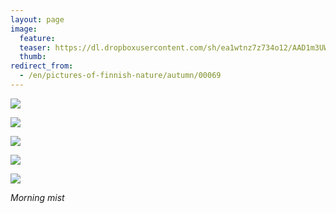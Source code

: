 ```yaml
---
layout: page
image:
  feature:
  teaser: https://dl.dropboxusercontent.com/sh/ea1wtnz7z734o12/AAD1m3UWTYNTYlWi4FLgKQsHa/luontokuvat/syksy/DSC52115-245px.jpg
  thumb:
redirect_from:
  - /en/pictures-of-finnish-nature/autumn/00069
---
```


[![](https://dl.dropboxusercontent.com/sh/ea1wtnz7z734o12/AAALmV_qIbqAf0yWn4glgdHya/luontokuvat/syksy/DSC52105-800px.jpg)](https://dl.dropboxusercontent.com/sh/ea1wtnz7z734o12/AAAuWRwfTGnBlDALucr2AUcHa/luontokuvat/syksy/DSC52105.jpg)

[![](https://dl.dropboxusercontent.com/sh/ea1wtnz7z734o12/AABgjaqAVWPPHJKEaZOW88eba/luontokuvat/syksy/DSC52115-800px.jpg)](https://dl.dropboxusercontent.com/sh/ea1wtnz7z734o12/AABmuj_ibjChMgGwsoffDTrca/luontokuvat/syksy/DSC52115.jpg)

[![](https://dl.dropboxusercontent.com/sh/ea1wtnz7z734o12/AADRiHwj2rzxr_3S-x99Bu8Ja/luontokuvat/syksy/DSC52131-800px.jpg)](https://dl.dropboxusercontent.com/sh/ea1wtnz7z734o12/AADhxh6JMFFjV7KTcYW3AZ87a/luontokuvat/syksy/DSC52131.jpg)

[![](https://dl.dropboxusercontent.com/sh/ea1wtnz7z734o12/AABN1up4AThwlMTNOG__djbsa/luontokuvat/syksy/DSC52136-800px.jpg)](https://dl.dropboxusercontent.com/sh/ea1wtnz7z734o12/AAAQxJ3m4w3SCpaxjAHnSfUoa/luontokuvat/syksy/DSC52136.jpg)

[![](https://dl.dropboxusercontent.com/sh/ea1wtnz7z734o12/AAAWYSZvME04tK1M8NOkHcn_a/luontokuvat/syksy/DSC52139-800px.jpg)](https://dl.dropboxusercontent.com/sh/ea1wtnz7z734o12/AAB_FVSmpjdmAqgBoQRl2Jbna/luontokuvat/syksy/DSC52139.jpg)

*Morning mist*
